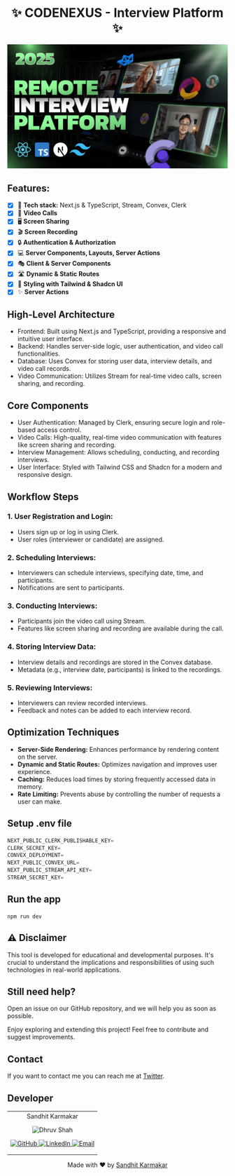 <h1 align="center"><b></b>✨ CODENEXUS - Interview Platform ✨<b></b></h1>

![Demo App](/public/image.png)

## Features:

- [x] 🚀 **Tech stack:** Next.js & TypeScript, Stream, Convex, Clerk
- [x] 🎥 **Video Calls**
- [x] 🖥️ **Screen Sharing**
- [x] 🎬 **Screen Recording**
- [x] 🔒 **Authentication & Authorization**
- [x] 💻 **Server Components, Layouts, Server Actions**
- [x] 🎭 **Client & Server Components**
- [x] 🛣️ **Dynamic & Static Routes**
- [x] 🎨 **Styling with Tailwind & Shadcn UI**
- [x] ✨ **Server Actions**

## High-Level Architecture
- Frontend: Built using Next.js and TypeScript, providing a responsive and intuitive user interface.
- Backend: Handles server-side logic, user authentication, and video call functionalities.
- Database: Uses Convex for storing user data, interview details, and video call records.
- Video Communication: Utilizes Stream for real-time video calls, screen sharing, and recording.

## Core Components
- User Authentication: Managed by Clerk, ensuring secure login and role-based access control.
- Video Calls: High-quality, real-time video communication with features like screen sharing and recording.
- Interview Management: Allows scheduling, conducting, and recording interviews.
- User Interface: Styled with Tailwind CSS and Shadcn for a modern and responsive design.

## Workflow Steps
### 1. User Registration and Login:
  - Users sign up or log in using Clerk.
  - User roles (interviewer or candidate) are assigned.

### 2. Scheduling Interviews:
  - Interviewers can schedule interviews, specifying date, time, and participants.
  - Notifications are sent to participants.

### 3. Conducting Interviews:
  - Participants join the video call using Stream.
  - Features like screen sharing and recording are available during the call.

### 4. Storing Interview Data:
  - Interview details and recordings are stored in the Convex database.
  - Metadata (e.g., interview date, participants) is linked to the recordings.

### 5. Reviewing Interviews:
  - Interviewers can review recorded interviews.
  - Feedback and notes can be added to each interview record.

## Optimization Techniques
- **Server-Side Rendering:** Enhances performance by rendering content on the server.
- **Dynamic and Static Routes:** Optimizes navigation and improves user experience.
- **Caching:** Reduces load times by storing frequently accessed data in memory.
- **Rate Limiting:** Prevents abuse by controlling the number of requests a user can make.

## Setup .env file

```js
NEXT_PUBLIC_CLERK_PUBLISHABLE_KEY=
CLERK_SECRET_KEY=
CONVEX_DEPLOYMENT=
NEXT_PUBLIC_CONVEX_URL=
NEXT_PUBLIC_STREAM_API_KEY=
STREAM_SECRET_KEY=
```

## Run the app

```shell
npm run dev
```

## ⚠ Disclaimer
This tool is developed for educational and developmental purposes. It's crucial to understand the implications and responsibilities of using such technologies in real-world applications.


## Still need help?
Open an issue on our GitHub repository, and we will help you as soon as possible.

Enjoy exploring and extending this project! Feel free to contribute and suggest improvements.

## Contact

If you want to contact me you can reach me at [Twitter](https://x.com/SandhitK).

## Developer
<table>
    <tr align="center">
        <td>
        Sandhit Karmakar
        <p align="center">
            <img src = "https://avatars.githubusercontent.com/u/90787826?v=4" width="150" height="150" alt="Dhruv Shah">
        </p>
            <p align="center">
                <a href = "https://github.com/Sandhit06">
                    <img src = "http://www.iconninja.com/files/241/825/211/round-collaboration-social-github-code-circle-network-icon.svg" width="36" height = "36" alt="GitHub"/>
                </a>
                <a href = "https://www.linkedin.com/in/sandhit-karmakar/" target="_blank">
                    <img src = "http://www.iconninja.com/files/863/607/751/network-linkedin-social-connection-circular-circle-media-icon.svg" width="36" height="36" alt="LinkedIn"/>
                </a>
                <a href = "mailto:sandhitkarmakar@gmail.com" target="_blank">
                    <img src = "https://www.iconninja.com/files/312/807/734/share-send-email-chat-circle-message-mail-icon.svg" width="36" height="36" alt="Email"/>
                </a>
            </p>
        </td>
    </tr>
</table>

<p align="center">
    Made with ❤️ by <a href="https://github.com/Sandhit06">Sandhit Karmakar</a>
</p>
